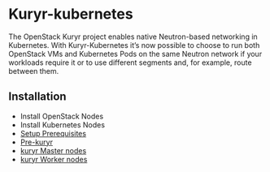 # Kuryr-kubernetes
The OpenStack Kuryr project enables native Neutron-based networking in Kubernetes. With Kuryr-Kubernetes it’s now possible to choose to run both OpenStack VMs and Kubernetes Pods on the same Neutron network if your workloads require it or to use different segments and, for example, route between them.

## Installation
- Install OpenStack Nodes
- Install Kubernetes Nodes
- [Setup Prerequisites](/Installation/Prerequisites.md)
- [Pre-kuryr](/Installation/pre-kuryr.md)
- [kuryr Master nodes](/Installation/kuryr.md)
- [kuryr Worker nodes](/Installation/worker-kuryr.md)